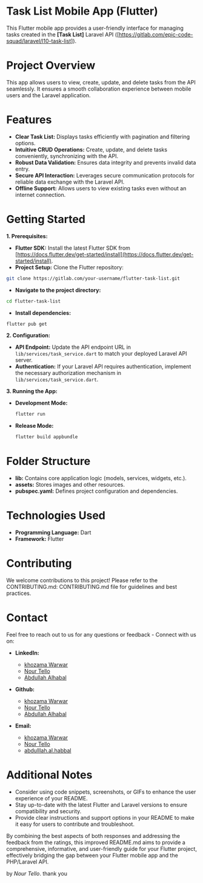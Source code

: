 # Task List Mobile App (Flutter)

This Flutter mobile app provides a user-friendly interface for managing tasks created in the **[Task List]** Laravel API ([https://gitlab.com/epic-code-squad/laravel/l10-task-list]).

# Project Overview

This app allows users to view, create, update, and delete tasks from the API seamlessly. It ensures a smooth collaboration experience between mobile users and the Laravel application.

# Features

- **Clear Task List:** Displays tasks efficiently with pagination and filtering options.
- **Intuitive CRUD Operations:** Create, update, and delete tasks conveniently, synchronizing with the API.
- **Robust Data Validation:** Ensures data integrity and prevents invalid data entry.
- **Secure API Interaction:** Leverages secure communication protocols for reliable data exchange with the Laravel API.
- **Offline Support:** Allows users to view existing tasks even without an internet connection.

# Getting Started

**1. Prerequisites:**

- **Flutter SDK:** Install the latest Flutter SDK from [https://docs.flutter.dev/get-started/install](https://docs.flutter.dev/get-started/install).
- **Project Setup:** Clone the Flutter repository:

```bash
git clone https://gitlab.com/your-username/flutter-task-list.git
```

- **Navigate to the project directory:**

```bash
cd flutter-task-list
```

- **Install dependencies:**

```bash
flutter pub get
```

**2. Configuration:**

- **API Endpoint:** Update the API endpoint URL in `lib/services/task_service.dart` to match your deployed Laravel API server.
- **Authentication:** If your Laravel API requires authentication, implement the necessary authorization mechanism in `lib/services/task_service.dart`.

**3. Running the App:**

- **Development Mode:**

  ```bash
  flutter run
  ```

- **Release Mode:**

  ```bash
  flutter build appbundle
  ```

# Folder Structure

- **lib:** Contains core application logic (models, services, widgets, etc.).
- **assets:** Stores images and other resources.
- **pubspec.yaml:** Defines project configuration and dependencies.

# Technologies Used

- **Programming Language:** Dart
- **Framework:** Flutter

# Contributing

We welcome contributions to this project! Please refer to the CONTRIBUTING.md: CONTRIBUTING.md file for guidelines and best practices.

# Contact

Feel free to reach out to us for any questions or feedback - Connect with us on:

- **LinkedIn:**
  - [khozama Warwar](https://www.linkedin.com/in/khozama-warwar/)
  - [Nour Tello](https://www.linkedin.com/in/nour-tello-425305226)
  - [Abdullah Alhabal](https://www.linkedin.com/in/abdullahalhabalse/)

- **Github:**
  - [khozama Warwar](https://github.com/)
  - [Nour Tello](https://github.com/NourTello)
  - [Abdullah Alhabal](https://github.com/abdullahalhabal)

- **Email:**
  - [khozama Warwar](mailto:)
  - [Nour Tello](mailto:nourtelo23@gmail.com)
  - [abdulllah.al.habbal](mailto:abdulllah.al.habbal@gmail.com)

# Additional Notes

- Consider using code snippets, screenshots, or GIFs to enhance the user experience of your README.
- Stay up-to-date with the latest Flutter and Laravel versions to ensure compatibility and security.
- Provide clear instructions and support options in your README to make it easy for users to contribute and troubleshoot.

By combining the best aspects of both responses and addressing the feedback from the ratings, this improved README.md aims to provide a comprehensive, informative, and user-friendly guide for your Flutter project, effectively bridging the gap between your Flutter mobile app and the PHP/Laravel API.

by *Nour Tello*. 
thank you 